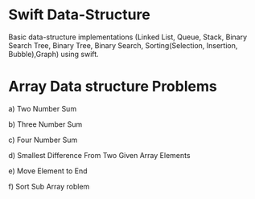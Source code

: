 # Swift Data-Structure
Basic data-structure implementations (Linked List, Queue, Stack, Binary Search Tree,  Binary Tree, Binary Search, Sorting(Selection, Insertion, Bubble),Graph) using swift.


# Array Data structure Problems

a) Two Number Sum

b) Three Number Sum

c) Four Number Sum

d) Smallest Difference From Two Given Array Elements

e) Move Element to End 

f) Sort Sub Array roblem


